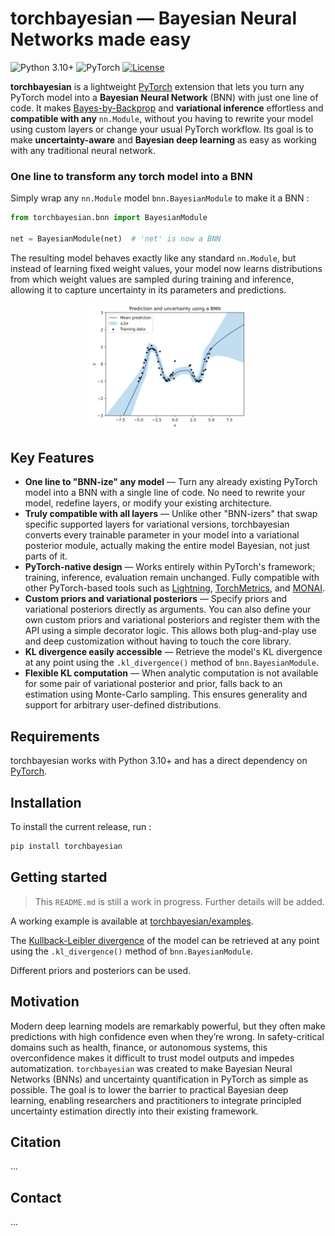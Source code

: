 # torchbayesian — Bayesian Neural Networks made easy

![Python 3.10+](https://img.shields.io/badge/python-3.10%2B-blue?logo=python)
![PyTorch](https://img.shields.io/badge/PyTorch-1.10+-orange?logo=pytorch)
[![License](https://img.shields.io/badge/license-Apache%202.0-green.svg)](https://opensource.org/licenses/Apache-2.0)

**torchbayesian** is a lightweight [PyTorch](https://pytorch.org/) extension that lets you turn any PyTorch model into a **Bayesian Neural Network** (BNN) with just one line of code.
It makes [Bayes-by-Backprop](https://arxiv.org/abs/1505.05424) and **variational inference** effortless and **compatible with any** `nn.Module`, without you having to rewrite your model using custom layers or change your usual PyTorch workflow.
Its goal is to make **uncertainty-aware** and **Bayesian deep learning** as easy as working with any traditional neural network.

### One line to transform any torch model into a BNN

Simply wrap any `nn.Module` model `bnn.BayesianModule` to make it a BNN :

```python
from torchbayesian.bnn import BayesianModule

net = BayesianModule(net)  # 'net' is now a BNN
```

The resulting model behaves exactly like any standard `nn.Module`, but instead of learning fixed weight values, your model now learns distributions from which weight values are sampled during training and inference, allowing it to capture uncertainty in its parameters and predictions.

<p align="center">
    <img src="https://raw.githubusercontent.com/raphbrodeur/torchbayesian/main/docs/images/bnn_1d_regression.png" width="50%">
</p>

## Key Features

- **One line to "BNN-ize" any model** — Turn any already existing PyTorch model into a BNN with a single line of code. No need to rewrite your model, redefine layers, or modify your existing architecture.
- **Truly compatible with all layers** — Unlike other "BNN-izers" that swap specific supported layers for variational versions, torchbayesian converts every trainable parameter in your model into a variational posterior module, actually making the entire model Bayesian, not just parts of it.
- **PyTorch-native design** — Works entirely within PyTorch's framework; training, inference, evaluation remain unchanged. Fully compatible with other PyTorch-based tools such as [Lightning](https://lightning.ai/docs/pytorch/stable/), [TorchMetrics](https://lightning.ai/docs/torchmetrics/stable/), and [MONAI](https://monai.io/).
- **Custom priors and variational posteriors** — Specify priors and variational posteriors directly as arguments. You can also define your own custom priors and variational posteriors and register them with the API using a simple decorator logic. This allows both plug-and-play use and deep customization without having to touch the core library.
- **KL divergence easily accessible** — Retrieve the model's KL divergence at any point using the `.kl_divergence()` method of `bnn.BayesianModule`.
- **Flexible KL computation** — When analytic computation is not available for some pair of variational posterior and prior, falls back to an estimation using Monte-Carlo sampling. This ensures generality and support for arbitrary user-defined distributions.

## Requirements

torchbayesian works with Python 3.10+ and has a direct dependency on [PyTorch](https://pytorch.org/get-started/locally/).

## Installation

To install the current release, run :

```bash
pip install torchbayesian
```

## Getting started

> This 	`README.md` is still a work in progress. Further details will be added.

A working example is available at [torchbayesian/examples](https://github.com/raphbrodeur/torchbayesian/tree/main/examples).

The [Kullback-Leibler divergence](https://en.wikipedia.org/wiki/Evidence_lower_bound) of the model can be retrieved at any point using the `.kl_divergence()` method of `bnn.BayesianModule`.

Different priors and posteriors can be used.

## Motivation

Modern deep learning models are remarkably powerful, but they often make predictions with high confidence even when they’re wrong.
In safety-critical domains such as health, finance, or autonomous systems, this overconfidence makes it difficult to trust model outputs and impedes automatization.
`torchbayesian` was created to make Bayesian Neural Networks (BNNs) and uncertainty quantification in PyTorch as simple as possible.
The goal is to lower the barrier to practical Bayesian deep learning, enabling researchers and practitioners to integrate principled uncertainty estimation directly into their existing framework.

## Citation

...

## Contact

...
